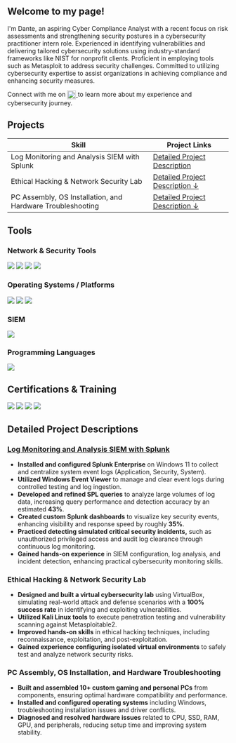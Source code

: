 ## Welcome to my page!
I'm Dante, an aspiring Cyber Compliance Analyst with a recent focus on risk assessments and strengthening security postures in a cybersecurity practitioner intern role. Experienced in identifying vulnerabilities and delivering tailored cybersecurity solutions using industry-standard frameworks like NIST for nonprofit clients. Proficient in employing tools such as Metasploit to address security challenges. Committed to utilizing cybersecurity expertise to assist organizations in achieving compliance and enhancing security measures.

Connect with me on 
<a href="https://www.linkedin.com/in/danteojong/">
  <img src="https://img.shields.io/badge/-LinkedIn-blue?logo=linkedin&logoColor=white" height="20" style="vertical-align:middle">
</a> to learn more about my experience and cybersecurity journey.

## Projects

| Skill                                         | Project Links         |
|-----------------------------------------------|----------------------------|
| Log Monitoring and Analysis SIEM with Splunk  | <a href="https://github.com/danteojong-it/Basic-Log-Monitoring-and-Analysis-/tree/main">Detailed Project Description	</a>|
| Ethical Hacking & Network Security Lab        | [Detailed Project Description ↓](#project-highlights) |
| PC Assembly, OS Installation, and Hardware Troubleshooting                | [Detailed Project Description ↓](#project-highlights) |
<!--
| Network Traffic Monitoring and Attack Detection | <a href="https://google.com">Detection Lab</a>|
| Security Automation with Shuffle SOAR         | SOC Automation Lab|
| Incident Response Planning and Execution      | SOC Automation Lab|
| Case Management with TheHive                  | SOC Automation Lab|
| Scripting and Automation for Threat Mitigation | SOC Automation Lab|
-->

## Tools

### Network & Security Tools
<div>
  <img src="https://img.shields.io/badge/-Wireshark-1679A7?&style=for-the-badge&logo=Wireshark&logoColor=white" />
  <img src="https://img.shields.io/badge/-Nmap-7AB800?&style=for-the-badge&logo=Nmap&logoColor=white" />
  <img src="https://img.shields.io/badge/-Zenmap-7AB800?&style=for-the-badge&logo=Nmap&logoColor=white" />
  <img src="https://img.shields.io/badge/-Metasploit-5C2D91?&style=for-the-badge&logo=metasploit&logoColor=white" />
</div>

### Operating Systems / Platforms
<div>
  <img src="https://img.shields.io/badge/-Kali_Linux-557C94?&style=for-the-badge&logo=Kali-Linux&logoColor=white" />
  <img src="https://img.shields.io/badge/-Windows-0078D6?&style=for-the-badge&logo=windows&logoColor=white" />
  <img src="https://img.shields.io/badge/-VirtualBox-183A61?&style=for-the-badge&logo=virtualbox&logoColor=white" />
</div>

### SIEM
<div>
  <img src="https://img.shields.io/badge/-Splunk-000000?&style=for-the-badge&logo=Splunk&logoColor=white" />
</div>

### Programming Languages
<div>
  <img src="https://img.shields.io/badge/-Python-3776AB?&style=for-the-badge&logo=python&logoColor=white" />
</div>

## Certifications & Training
<div>
<img src="https://img.shields.io/badge/-Security%2B-FF0000?&style=for-the-badge&logo=CompTIA&logoColor=white" />
<img src="https://img.shields.io/badge/-Mastercard:_Cybersecurity_Job_Simulation-0072C6?&style=for-the-badge&logo=mastercard&logoColor=white" />
<img src="https://img.shields.io/badge/-CCNAv7:_Introduction_to_Networks-1DA1F2?&style=for-the-badge&logo=cisco&logoColor=white" />
<img src="https://img.shields.io/badge/-CCNA:_Switching,_Routing,_Wireless_Essentials-1DA1F2?&style=for-the-badge&logo=cisco&logoColor=white" />
</div>

## Detailed Project Descriptions

### [Log Monitoring and Analysis SIEM with Splunk](https://github.com/danteojong-it/Basic-Log-Monitoring-and-Analysis-/tree/main)
- **Installed and configured Splunk Enterprise** on Windows 11 to collect and centralize system event logs (Application, Security, System).
- **Utilized Windows Event Viewer** to manage and clear event logs during controlled testing and log ingestion.
- **Developed and refined SPL queries** to analyze large volumes of log data, increasing query performance and detection accuracy by an estimated **43%**.
- **Created custom Splunk dashboards** to visualize key security events, enhancing visibility and response speed by roughly **35%**.
- **Practiced detecting simulated critical security incidents,** such as unauthorized privileged access and audit log clearance through continuous log monitoring.
- **Gained hands-on experience** in SIEM configuration, log analysis, and incident detection, enhancing practical cybersecurity monitoring skills.

### Ethical Hacking & Network Security Lab
- **Designed and built a virtual cybersecurity lab** using VirtualBox, simulating real-world attack and defense scenarios with a **100% success rate** in identifying and exploiting vulnerabilities.
- **Utilized Kali Linux tools** to execute penetration testing and vulnerability scanning against Metasploitable2.
- **Improved hands-on skills** in ethical hacking techniques, including reconnaissance, exploitation, and post-exploitation.
- **Gained experience configuring isolated virtual environments** to safely test and analyze network security risks.

### PC Assembly, OS Installation, and Hardware Troubleshooting
- **Built and assembled 10+ custom gaming and personal PCs** from components, ensuring optimal hardware compatibility and performance.
- **Installed and configured operating systems** including Windows, troubleshooting installation issues and driver conflicts.
- **Diagnosed and resolved hardware issues** related to CPU, SSD, RAM, GPU, and peripherals, reducing setup time and improving system stability.

